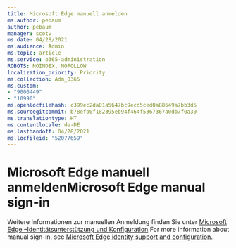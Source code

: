 ```yaml
---
title: Microsoft Edge manuell anmelden
ms.author: pebaum
author: pebaum
manager: scotv
ms.date: 04/28/2021
ms.audience: Admin
ms.topic: article
ms.service: o365-administration
ROBOTS: NOINDEX, NOFOLLOW
localization_priority: Priority
ms.collection: Adm_O365
ms.custom:
- "9006449"
- "10990"
ms.openlocfilehash: c399ec2da01a5647bc9ecd5ced0a88649a7bb3d5
ms.sourcegitcommit: b78efb0f182395eb94f464f5367367a0db7f0a30
ms.translationtype: HT
ms.contentlocale: de-DE
ms.lasthandoff: 04/28/2021
ms.locfileid: "52077659"
---
```

# <a name="microsoft-edge-manual-sign-in"></a><span data-ttu-id="68583-102">Microsoft Edge manuell anmelden</span><span class="sxs-lookup"><span data-stu-id="68583-102">Microsoft Edge manual sign-in</span></span>

<span data-ttu-id="68583-103">Weitere Informationen zur manuellen Anmeldung finden Sie unter [Microsoft Edge –Identitätsunterstützung und Konfiguration](https://docs.microsoft.com/deployedge/microsoft-edge-security-identity#manual-sign-in).</span><span class="sxs-lookup"><span data-stu-id="68583-103">For more information about manual sign-in, see [Microsoft Edge identity support and configuration](https://docs.microsoft.com/deployedge/microsoft-edge-security-identity#manual-sign-in).</span></span> 